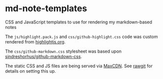 # md-note-templates

CSS and JavaScript templates to use for rendering my markdown-based notes

The `js/highlight.pack.js` and `css/github-highlight.css` code was custom
rendered from [highlightjs.org][1].

The `css/github-markdown.css` stylesheet was based upon
[sindreshorhus/github-markdown-css][2].

The static CSS and JS files are being served via [MaxCDN][3].  See [rawgit][4]
for details on setting this up.

[1]: https://highlightjs.org/download/
[2]: https://github.com/sindresorhus/github-markdown-css
[3]: http://www.maxcdn.com/
[4]: http://rawgit.com/
